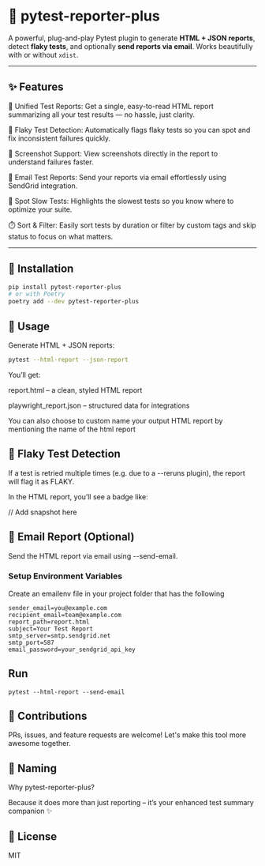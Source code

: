 # 🧪 pytest-reporter-plus

A powerful, plug-and-play Pytest plugin to generate **HTML + JSON reports**, detect **flaky tests**, and optionally **send reports via email**. Works beautifully with or without `xdist`.

---

## ✨ Features

🧩 Unified Test Reports: Get a single, easy-to-read HTML report summarizing all your test results — no hassle, just clarity.

🔄 Flaky Test Detection: Automatically flags flaky tests so you can spot and fix inconsistent failures quickly.

📸 Screenshot Support: View screenshots directly in the report to understand failures faster.

📧 Email Test Reports: Send your reports via email effortlessly using SendGrid integration.

🐢 Spot Slow Tests: Highlights the slowest tests so you know where to optimize your suite.

⏱️ Sort & Filter: Easily sort tests by duration or filter by custom tags and skip status to focus on what matters.

---

## 🚀 Installation

```bash
pip install pytest-reporter-plus
# or with Poetry
poetry add --dev pytest-reporter-plus
```


## 🧾 Usage
Generate HTML + JSON reports:

```bash
pytest --html-report --json-report
```
You’ll get:

report.html – a clean, styled HTML report

playwright_report.json – structured data for integrations

You can also choose to custom name your output HTML report by mentioning the name of the html report

## 🔁 Flaky Test Detection
If a test is retried multiple times (e.g. due to a --reruns plugin), the report will flag it as FLAKY.

In the HTML report, you’ll see a badge like:

// Add  snapshot here

## 📧 Email Report (Optional)
Send the HTML report via email using --send-email.

### Setup Environment Variables
Create an emailenv file in your project folder that has the following

```commandline
sender_email=you@example.com
recipient_email=team@example.com
report_path=report.html
subject=Your Test Report
smtp_server=smtp.sendgrid.net
smtp_port=587
email_password=your_sendgrid_api_key

```

## Run
```commandline
pytest --html-report --send-email
```

## 🤝 Contributions
PRs, issues, and feature requests are welcome! Let's make this tool more awesome together.

## 📛 Naming
Why pytest-reporter-plus?

Because it does more than just reporting – it’s your enhanced test summary companion ✨


## 📜 License

MIT

